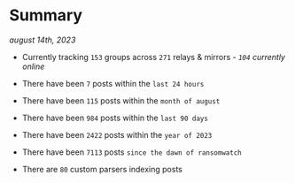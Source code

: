 
# Summary
_august 14th, 2023_

- Currently tracking `153` groups across `271` relays & mirrors - _`104` currently online_

- There have been `7` posts within the `last 24 hours`

- There have been `115` posts within the `month of august`

- There have been `984` posts within the `last 90 days`

- There have been `2422` posts within the `year of 2023`

- There have been `7113` posts `since the dawn of ransomwatch`

- There are `80` custom parsers indexing posts
